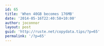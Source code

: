 ```yaml
---
id: 65
title: 'When 40GB becomes 176MB'
date: '2014-05-16T22:40:58+10:00'
author: joconnor
layout: post
guid: 'http://ruste.net/copydata.tips/?p=65'
permalink: '/?p=65'
---
```


